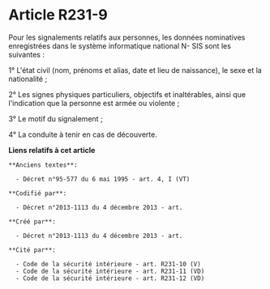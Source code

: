 # Article R231-9

Pour les signalements relatifs aux personnes, les données nominatives enregistrées dans le système informatique national N-
SIS sont les suivantes :

1° L'état civil (nom, prénoms et alias, date et lieu de naissance), le sexe et la nationalité ;

2° Les signes physiques particuliers, objectifs et inaltérables, ainsi que l'indication que la personne est armée ou
violente ;

3° Le motif du signalement ;

4° La conduite à tenir en cas de découverte.

**Liens relatifs à cet article**

	**Anciens textes**:

	  - Décret n°95-577 du 6 mai 1995 - art. 4, I (VT)

	**Codifié par**:

	  - Décret n°2013-1113 du 4 décembre 2013 - art.

	**Créé par**:

	  - Décret n°2013-1113 du 4 décembre 2013 - art.

	**Cité par**:

	  - Code de la sécurité intérieure - art. R231-10 (V)
	  - Code de la sécurité intérieure - art. R231-11 (VD)
	  - Code de la sécurité intérieure - art. R231-12 (VD)
